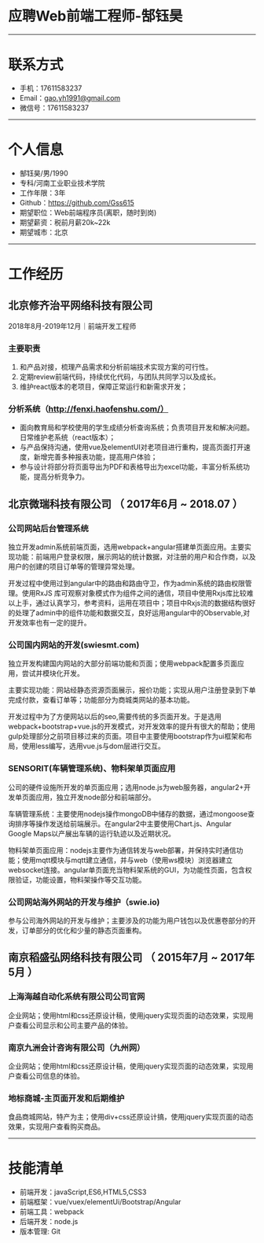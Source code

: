 # 应聘Web前端工程师-郜钰昊

---


# 联系方式


- 手机：17611583237
- Email：gao.yh1991@gmail.com 
- 微信号：17611583237

---

# 个人信息

 - 郜钰昊/男/1990 
 - 专科/河南工业职业技术学院 
 - 工作年限：3年
 - Github：https://github.com/Gss615 
 - 期望职位：Web前端程序员(离职，随时到岗)
 - 期望薪资：税前月薪20k~22k
 - 期望城市：北京

---

# 工作经历

## 北京修齐治平网络科技有限公司
2018年8月-2019年12月｜前端开发工程师

### 主要职责
1.  和产品对接，梳理产品需求和分析前端技术实现方案的可行性。
2.  定期review前端代码，持续优化代码，与团队共同学习以及成长。
3.  维护react版本的老项目，保障正常运行和新需求开发；

### 分析系统（http://fenxi.haofenshu.com/）

-   面向教育局和学校使用的学生成绩分析查询系统；负责项目开发和解决问题。日常维护老系统（react版本）；
-   与产品保持沟通，使用vue及elementUI对老项目进行重构，提高页面打开速度，新增完善多种报表功能，提高用户体验；
-   参与设计将部分将页面导出为PDF和表格导出为excel功能，丰富分析系统功能，提高分析竞争力。

## 北京微瑞科技有限公司 （ 2017年6月 ~ 2018.07 ）

### 公司网站后台管理系统 

独立开发admin系统前端页面，选用webpack+angular搭建单页面应用。主要实现功能：前端用户登录权限，展示网站的统计数据，对注册的用户和合作商，以及用户的创建的项目订单等的管理异常处理。

开发过程中使用过到angular中的路由和路由守卫，作为admin系统的路由权限管理。使用RxJS 库可观察对象模式作为组件之间的通信，项目中使用Rxjs库比较难以上手，通过认真学习，参考资料，运用在项目中；项目中Rxjs流的数据结构很好的处理了admin中的组件功能和数据交互，良好运用angular中的Observable,对开发效率也有一定的提升。


### 公司国内网站的开发(swiesmt.com)
独立开发构建国内网站的大部分前端功能和页面；使用webpack配置多页面应用，尝试并模块化开发。

主要实现功能：网站经静态资源页面展示，报价功能；实现从用户注册登录到下单完成付款，查看订单等；功能部分为商城类网站的基本功能。

开发过程中为了方便网站以后的seo,需要传统的多页面开发。于是选用webpack+bootstrap+vue.js的开发模式，对开发效率的提升有很大的帮助；使用gulp处理部分之前项目移过来的页面。项目中主要使用bootstrap作为ui框架和布局，使用less编写，选用vue.js与dom层进行交互。


### SENSORIT(车辆管理系统)、物料架单页面应用
公司的硬件设施所开发的单页面应用；选用node.js为web服务器，angular2+开发单页面应用，独立开发node部分和前端部分。

车辆管理系统：主要使用nodejs操作mongoDB中储存的数据，通过mongoose查询排序等操作发送给前端展示。在angular2中主要使用Chart.js、Angular Google Maps以产展出车辆的运行轨迹以及近期状况。

物料架单页面应用：nodejs主要作为通信转发与web部署，并保持实时通信功能；使用mqtt模块与mqtt建立通信，并与web（使用ws模块）浏览器建立websocket连接。angular单页面充当物料架系统的GUI，为功能性页面，包含权限验证，功能设置，物料架操作等交互功能。

### 公司网站海外网站的开发与维护（swie.io)

参与公司海外网站的开发与维护；主要涉及的功能为用户钱包以及优惠卷部分的开发，订单部分的优化和少量的静态页面重构。

## 南京稻盛弘网络科技有限公司 （ 2015年7月 ~ 2017年5月 ）

### 上海海越自动化系统有限公司公司官网 
企业网站；使用html和css还原设计稿，使用jquery实现页面的动态效果，实现用户查看公司显示和公司主要产品的体验。

### 南京九洲会计咨询有限公司（九州网）
企业网站；使用html和css还原设计稿，使用jquery实现页面的动态效果，实现用户查看公司信息的体验。

### 地标商城-主页面开发和后期维护 
食品商城网站，特产为主；使用div+css还原设计搞，使用jquery实现页面的动态效果，实现用户查看购买商品。

---
# 技能清单

- 前端开发：javaScript,ES6,HTML5,CSS3
- 前端框架：vue/vuex/elementUi/Bootstrap/Angular
- 前端工具：webpack
- 后端开发：node.js
- 版本管理: Git

